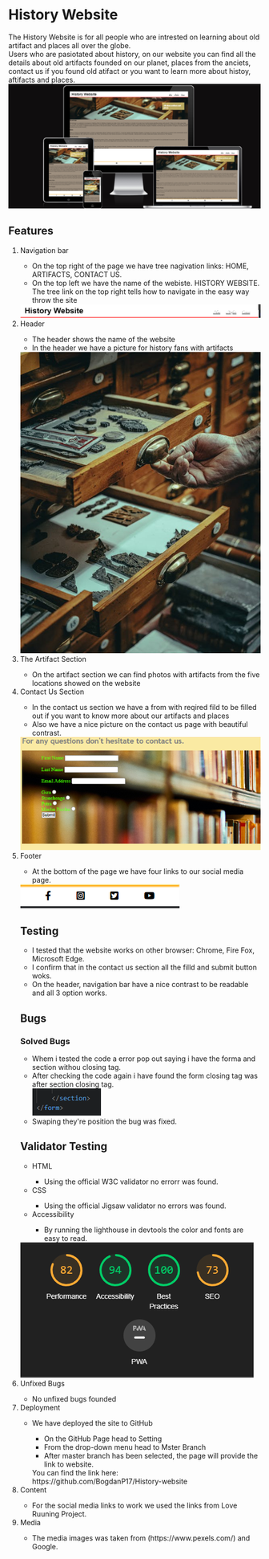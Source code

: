 # History Website

The History Website is for all people who are intrested on learning about old artifact and places all over the globe.<br>
Users who are pasiotated about history, on our website you can find all the details about old artifacts founded on our planet, places from the anciets, contact us if you found old atifact or you want to learn more about histoy, aftifacts and places.
<img src="readmeimg/alldevices.png">

## Features

<ol>
<li>Navigation bar</li>
  
  <ul>
  <li>On the top right of the page we have tree nagivation links: HOME, ARTIFACTS, CONTACT US.</li>
  <li>On the top left we have the name of the webiste. HISTORY WEBSITE.
    The tree link on the top right tells how to navigate in the easy way throw the site</li>
    </ul>
 <img src="readmeimg/header.png">
 <li>Header</li>
  <ul>
  <li>The header shows the name of the website</li>
  <li>In the header we have a picture for history fans with artifacts</li>
  </ul>
  <img src="assets/images/antique-artifacts.jpeg">
  <li>The Artifact Section</li>
  <ul>
  <li>On the artifact section we can find photos with artifacts from the five locations showed on the website</li>
  </ul>
  <li>Contact Us Section</li>
  <ul>
  <li>In the contact us section we have a from with reqired fild to be filled out if you want to know more about our artifacts and places</li>
  <li>Also we have a nice picture on the contact us page with beautiful contrast.</li>
  </ul>
  <img src="readmeimg/screenshotcontact.png">
  <li>Footer</li>
  <ul>
  <li>At the bottom of the page we have four links to our social media page.</li>
  </ul>
  <img src="images/Screenshotfooter.png">
  
  ## Testing
  <ul>
  <li>I tested that the website works on other browser: Chrome, Fire Fox, Microsoft Edge. </li>
  <li>I confirm that in the contact us section all the filld and submit button woks.</li>
  <li>On the header, navigation bar have a nice contrast to be readable and all 3 option works.</li>
  </ul>
  
  ## Bugs
  
  ### Solved Bugs
  <ul>
  <li>Whem i tested the code a error pop out saying i have the forma and section withou closing tag.</li>
  <li>After checking the code again i have found the form closing tag was after section closing tag.</li>
  <img src="readmeimg/bug.png">
  <li>Swaping they're position the bug was fixed.</li>
  </ul>
  
  ## Validator Testing
  <ul>
  <li>HTML</li>
    <ul><li>Using the official W3C validator no errorr was found.</li></ul>
  <li>CSS</li>
    <ul><li>Using the official Jigsaw validator no errors was found.</li></ul>
  <li>Accessibility</li>
  <ul><li>By running the lighthouse in devtools the color and fonts are easy to read.</li></ul>
  </ul>
  <img src="readmeimg/lighthouse.png">
  <li>Unfixed Bugs</li>
  <ul><li>No unfixed bugs founded</li></ul>
  <li>Deployment</li>
  <ul>
  <li>We have deployed the site to GitHub</li>
  <ul><li>On the GitHub Page head to Setting</li>
  <li>From the drop-down menu head to Mster Branch</li>
  <li>After master branch has been selected, the page will provide the link to website.</li></ul>
   You can find the link here:<br>
    https://github.com/BogdanP17/History-website
  </ul>
  <li>Content</li>
  <ul>
  <li>For the social media links to work we used the links from Love Ruuning Project.</li>
  </ul>
  <li>Media</li>
  <ul>
  <li>The media images was taken from (https://www.pexels.com/) and Google.</li>
  </ul>
  </ol>
